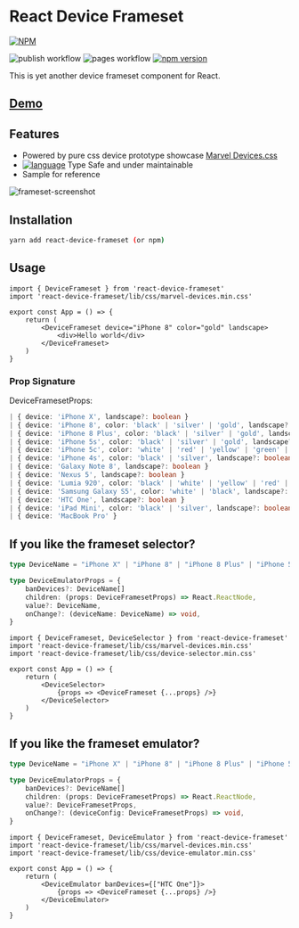 # React Device Frameset

[![NPM](https://nodei.co/npm/react-device-frameset.png?downloads=true&downloadRank=true&stars=true)](https://nodei.co/npm/react-device-frameset/)

![publish workflow](https://github.com/zheeeng/react-device-frameset/actions/workflows/publish.yml/badge.svg)
![pages workflow](https://github.com/zheeeng/react-device-frameset/actions/workflows/pages.yml/badge.svg)
[![npm version](https://img.shields.io/npm/v/react-device-frameset.svg)](https://www.npmjs.com/package/react-device-frameset)

This is yet another device frameset component for React.

## [Demo](https://react-device-frameset.zheeeng.me)

## Features

* Powered by pure css device prototype showcase [Marvel Devices.css](http://marvelapp.github.io/devices.css/)
* [![language](https://img.shields.io/badge/%3C%2F%3E-TypeScript-blue.svg)](http://typescriptlang.org/) Type Safe and under maintainable
* Sample for reference

![frameset-screenshot](https://user-images.githubusercontent.com/1303154/120062053-a58a6200-c092-11eb-9fec-fa0dd3609645.png)

## Installation

```bash
yarn add react-device-frameset (or npm)
```

## Usage

```tsx
import { DeviceFrameset } from 'react-device-frameset'
import 'react-device-frameset/lib/css/marvel-devices.min.css'

export const App = () => {
    return (
        <DeviceFrameset device="iPhone 8" color="gold" landscape>
            <div>Hello world</div>
        </DeviceFrameset>
    )
}
```

### Prop Signature

DeviceFramesetProps:

```ts (signature)
| { device: 'iPhone X', landscape?: boolean }
| { device: 'iPhone 8', color: 'black' | 'silver' | 'gold', landscape?: boolean }
| { device: 'iPhone 8 Plus', color: 'black' | 'silver' | 'gold', landscape?: boolean }
| { device: 'iPhone 5s', color: 'black' | 'silver' | 'gold', landscape?: boolean }
| { device: 'iPhone 5c', color: 'white' | 'red' | 'yellow' | 'green' | 'blue', landscape?: boolean }
| { device: 'iPhone 4s', color: 'black' | 'silver', landscape?: boolean }
| { device: 'Galaxy Note 8', landscape?: boolean }
| { device: 'Nexus 5', landscape?: boolean }
| { device: 'Lumia 920', color: 'black' | 'white' | 'yellow' | 'red' | 'blue', landscape?: boolean }
| { device: 'Samsung Galaxy S5', color: 'white' | 'black', landscape?: boolean }
| { device: 'HTC One', landscape?: boolean }
| { device: 'iPad Mini', color: 'black' | 'silver', landscape?: boolean }
| { device: 'MacBook Pro' }
```

## If you like the frameset selector?

```ts (signature)
type DeviceName = "iPhone X" | "iPhone 8" | "iPhone 8 Plus" | "iPhone 5s" | "iPhone 5c" | "iPhone 4s" | "Galaxy Note 8" | "Nexus 5" | "Lumia 920" | "Samsung Galaxy S5" | "HTC One" | "iPad Mini" | "MacBook Pro"

type DeviceEmulatorProps = {
    banDevices?: DeviceName[]
    children: (props: DeviceFramesetProps) => React.ReactNode,
    value?: DeviceName,
    onChange?: (deviceName: DeviceName) => void, 
}
```

```tsx
import { DeviceFrameset, DeviceSelector } from 'react-device-frameset'
import 'react-device-frameset/lib/css/marvel-devices.min.css'
import 'react-device-frameset/lib/css/device-selector.min.css'

export const App = () => {
    return (
        <DeviceSelector>
            {props => <DeviceFrameset {...props} />}
        </DeviceSelector>
    )
}
```

## If you like the frameset emulator?

```ts (signature)
type DeviceName = "iPhone X" | "iPhone 8" | "iPhone 8 Plus" | "iPhone 5s" | "iPhone 5c" | "iPhone 4s" | "Galaxy Note 8" | "Nexus 5" | "Lumia 920" | "Samsung Galaxy S5" | "HTC One" | "iPad Mini" | "MacBook Pro"

type DeviceEmulatorProps = {
    banDevices?: DeviceName[]
    children: (props: DeviceFramesetProps) => React.ReactNode,
    value?: DeviceFramesetProps,
    onChange?: (deviceConfig: DeviceFramesetProps) => void, 
}
```

```tsx
import { DeviceFrameset, DeviceEmulator } from 'react-device-frameset'
import 'react-device-frameset/lib/css/marvel-devices.min.css'
import 'react-device-frameset/lib/css/device-emulator.min.css'

export const App = () => {
    return (
        <DeviceEmulator banDevices={["HTC One"]}>
            {props => <DeviceFrameset {...props} />}
        </DeviceEmulator>
    )
}
```
